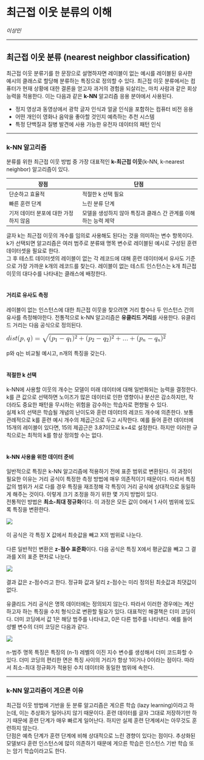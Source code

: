 최근접 이웃 분류의 이해
================
*이상민*

-----

## 최근접 이웃 분류 (nearest neighbor classification)

최근접 이웃 분류기를 한 문장으로 설명하자면 레이블이 없는 예시를 레이블된 유사한 예시의 클래스로 할당해 분류하는 특징으로 정의할
수 있다. 최근접 이웃 분류에서는 컴퓨터가 현재 상황에 대한 결론을 얻고자 과거의 경험을 되살리는, 마치 사람과 같은 회상 능력을
적용한다. 이는 다음과 같은 **k-NN** 알고리즘 응용 분야에서 사용된다.

  - 정지 영상과 동영상에서 광학 글자 인식과 얼굴 인식을 포함하는 컴퓨터 비전 응용
  - 어떤 개인이 영화나 음악을 좋아할 것인지 예측하는 추천 시스템
  - 특정 단백질과 질병 발견에 사용 가능한 유전자 데이터의 패턴 인식

-----

### k-NN 알고리즘

분류를 위한 최근접 이웃 방법 중 가장 대표적인 **k-최근접 이웃**(k-NN, k-nearest neighbor) 알고리즘이
있다.

| 장점                     | 단점                                   |
| ---------------------- | ------------------------------------ |
| 단순하고 효율적               | 적절한 k 선택 필요                          |
| 빠른 훈련 단계               | 느린 분류 단계                             |
| 기저 데이터 분포에 대한 가정 하지 않음 | 모델을 생성하지 않아 특징과 클래스 간 관계를 이해하는 능력 제약 |

글자 k는 최근접 이웃의 개수를 임의로 사용해도 된다는 것을 의미하는 변수 항목이다. k가 선택되면 알고리즘은 여러 범주로 분류돼
명목 변수로 레이블된 예시로 구성된 훈련 데이터셋을 필요로 한다.  
그 후 테스트 데이터셋의 레이블이 없는 각 레코드에 대해 훈련 데이터에서 유사도 기준으로 가장 가까운 k개의 레코드를 찾는다.
레이블이 없는 테스트 인스턴스는 k개 최근접 이웃의 대다수를 나타내는 클래스에 배정한다. <br><br>

#### **거리로 유사도 측정**

레이블이 없는 인스턴스에 대한 최근접 이웃을 찾으려면 거리 함수나 두 인스턴스 간의 유사를 측정해야한다. 전통적으로 k-NN
알고리즘은 **유클리드 거리**를 사용한다. 유클리드 거리는 다음 공식으로 정의된다.

![](./formula/CodeCogsEqn.png)

p와 q는 비교될 예시고, n개의 특징을 갖는다. <br><br>

#### **적절한 k 선택**

k-NN에 사용할 이웃의 개수는 모델이 미래 데이터에 대해 일반화되는 능력을 결정한다. k를 큰 값으로 선택하면 노이즈가 많은
데이터로 인한 영향이나 분산은 감소하지만, 작더라도 중요한 패턴을 무시하는 위험을 감수하는 학습자로 편향될 수 있다.  
실제 k의 선택은 학습될 개념의 난이도와 훈련 데이터의 레코드 개수에 의존한다. 보통 관례적으로 k를 훈련 예시 개수의 제곱근으로
두고 시작한다. 예를 들어 훈련 데이터에 15개의 레이블이 있다면, 15의 제곱근은 3.87이므로 k=4로 설정한다. 하지만
이러한 규칙으로는 최적의 k를 항상 정의할 수는 없다. <br><br>

#### **k-NN 사용을 위한 데이터 준비**

일반적으로 특징은 k-NN 알고리즘에 적용하기 전에 표준 범위로 변환된다. 이 과정이 필요한 이유는 거리 공식이 특정한 측정
방법에 매우 의존적이기 때문이다. 따라서 특징 값의 범위가 서로 다를 경우 특징을 재조정해 각 특징이 거리 공식에
상대적으로 동일하게 해주는 것이다. 이렇게 크기 조정을 하기 위한 몇 가지 방법이 있다.  
전통적인 방법은 **최소-최대 정규화**이다. 이 과정은 모든 값이 0에서 1 사이 범위에 있도록 특징을 변환한다.

![](./formula/CodeCogsEqn%20\(1\).png)

이 공식은 각 특징 X 값에서 최솟값을 빼고 X의 범위로 나눈다. <br>  
다른 일반적인 변환은 **z-점수 표준화**이다. 다음 공식은 특징 X에서 평균값을 빼고 그 결과를 X의 표준 편차로 나눈다.

![](./formula/CodeCogsEqn%20\(2\).png)

결과 값은 z-점수라고 한다. 정규화 값과 달리 z-점수는 미리 정의된 최솟값과 최댓값이 없다. <br>  
유클리드 거리 공식은 명목 데이터에는 정의되지 않는다. 따라서 이러한 경우에는 계산하고자 하는 특징을 수치 형식으로 변환할 필요가
있다. 대표적인 해결책은 더미 코딩이다. 더미 코딩에서 값 1은 해당 범주를 나타내고, 0은 다른 범주를 나타낸다. 예를 들어
성별 변수의 더미 코딩은 다음과 같다.

![](./formula/CodeCogsEqn%20\(3\).png)

n-범주 명목 특징은 특징의 (n-1) 레벨의 이진 지수 변수를 생성해서 더미 코드화할 수 있다. 더미 코딩의 편리한 면은 특징
사이의 거리가 항상 1이거나 0이라는 점이다. 따라서 최소-최대 정규화가 적용된 수치 데이터와 동일한 범위에 속한다.

-----

### k-NN 알고리즘이 게으른 이유

최근접 이웃 방법에 기반을 둔 분류 알고리즘은 게으른 학습 (lazy learning)이라고 하는데, 이는 추상화가 일어나지 않기
때문이다. 훈련 데이터를 글자 그대로 저장하기만 하기 때문에 훈련 단계가 매우 빠르게 일어난다. 하지만 실제 훈련 단계에서는
아무것도 훈련하지 않는다.  
단점은 예측 단계가 훈련 단계에 비해 상대적으로 느린 경향이 있다는 점이다. 추상화된 모델보다 훈련 인스턴스에 많이 의존하기
때문에 게으른 학습은 인스턴스 기반 학습 또는 암기 학습이라고도 한다.

